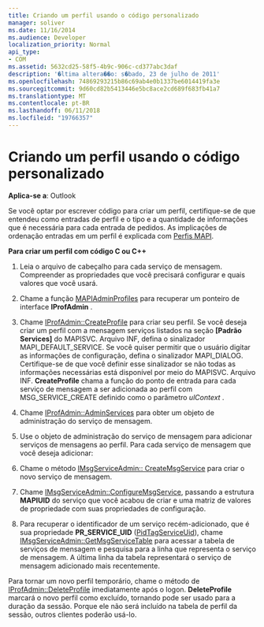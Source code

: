 ```yaml
---
title: Criando um perfil usando o código personalizado
manager: soliver
ms.date: 11/16/2014
ms.audience: Developer
localization_priority: Normal
api_type:
- COM
ms.assetid: 5632cd25-58f5-4b9c-906c-cd377abc3daf
description: '�ltima altera��o: s�bado, 23 de julho de 2011'
ms.openlocfilehash: 74869293215b86c69ab4e0b1337be6014419fa3e
ms.sourcegitcommit: 9d60cd82b5413446e5bc8ace2cd689f683fb41a7
ms.translationtype: MT
ms.contentlocale: pt-BR
ms.lasthandoff: 06/11/2018
ms.locfileid: "19766357"
---
```

# <a name="creating-a-profile-by-using-custom-code"></a>Criando um perfil usando o código personalizado

  
  
**Aplica-se a**: Outlook 
  
Se você optar por escrever código para criar um perfil, certifique-se de que entendeu como entradas de perfil e o tipo e a quantidade de informações que é necessária para cada entrada de pedidos. As implicações de ordenação entradas em um perfil é explicada com [Perfis MAPI](mapi-profiles.md).
  
 **Para criar um perfil com código C ou C++**
  
1. Leia o arquivo de cabeçalho para cada serviço de mensagem. Compreender as propriedades que você precisará configurar e quais valores que você usará.
    
2. Chame a função [MAPIAdminProfiles](mapiadminprofiles.md) para recuperar um ponteiro de interface **IProfAdmin** . 
    
3. Chame [IProfAdmin::CreateProfile](iprofadmin-createprofile.md) para criar seu perfil. Se você deseja criar um perfil com a mensagem serviços listados na seção **[Padrão Services]** do MAPISVC. Arquivo INF, defina o sinalizador MAPI_DEFAULT_SERVICE. Se você quiser permitir que o usuário digitar as informações de configuração, defina o sinalizador MAPI_DIALOG. Certifique-se de que você definir esse sinalizador se não todas as informações necessárias está disponível por meio do MAPISVC. Arquivo INF. **CreateProfile** chama a função do ponto de entrada para cada serviço de mensagem a ser adicionada ao perfil com MSG_SERVICE_CREATE definido como o parâmetro _ulContext_ . 
    
4. Chame [IProfAdmin::AdminServices](iprofadmin-adminservices.md) para obter um objeto de administração do serviço de mensagem. 
    
5. Use o objeto de administração do serviço de mensagem para adicionar serviços de mensagens ao perfil. Para cada serviço de mensagem que você deseja adicionar:
    
1. Chame o método [IMsgServiceAdmin:: CreateMsgService](imsgserviceadmin-createmsgservice.md) para criar o novo serviço de mensagem. 
    
2. Chame [IMsgServiceAdmin::ConfigureMsgService](imsgserviceadmin-configuremsgservice.md), passando a estrutura **MAPIUID** do serviço que você acabou de criar e uma matriz de valores de propriedade com suas propriedades de configuração. 
    
6. Para recuperar o identificador de um serviço recém-adicionado, que é sua propriedade **PR_SERVICE_UID** ([PidTagServiceUid](pidtagserviceuid-canonical-property.md)), chame [IMsgServiceAdmin::GetMsgServiceTable](imsgserviceadmin-getmsgservicetable.md) para acessar a tabela de serviços de mensagem e pesquisa para a linha que representa o serviço de mensagem. A última linha da tabela representará o serviço de mensagem adicionado mais recentemente. 
    
Para tornar um novo perfil temporário, chame o método de [IProfAdmin::DeleteProfile](iprofadmin-deleteprofile.md) imediatamente após o logon. **DeleteProfile** marcará o novo perfil como excluído, tornando pode ser usado para a duração da sessão. Porque ele não será incluído na tabela de perfil da sessão, outros clientes poderão usá-lo. 
  

